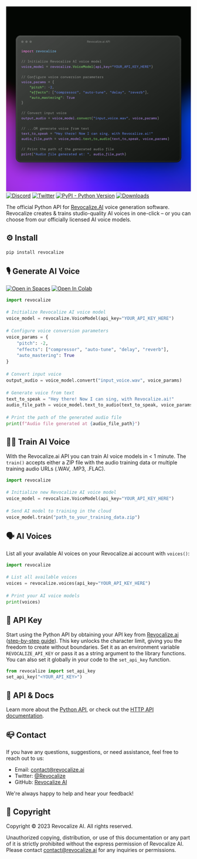 <img src="revocalize-api.png"></img>
[![Discord](https://badgen.net/badge/black/revocalize/icon?icon=discord&label)](https://discord.gg/revocalize)
[![Twitter](https://badgen.net/badge/black/revocalize/icon?icon=twitter&label)](https://twitter.com/revocalize)
[![PyPI - Python Version](https://img.shields.io/pypi/v/elevenlabs?style=flat&colorA=black&colorB=black)](https://pypi.org/project/elevenlabs/)
[![Downloads](https://static.pepy.tech/personalized-badge/revocalize?period=total&units=international_system&left_color=black&right_color=black&left_text=Downloads)](https://pepy.tech/project/revocalize)

The official Python API for [Revocalize.AI](https://www.revocalize.ai/) voice generation software. Revocalize creates & trains studio-quality AI voices in one-click – or you can choose from our officially licensed AI voice models.


## ⚙️ Install

```bash
pip install revocalize
```

## 🎙️ Generate AI Voice
[![Open in Spaces](https://img.shields.io/badge/🤗-Open%20in%20Spaces-blue.svg)](https://huggingface.co/spaces/revocalize/demo)
[![Open In Colab](https://colab.research.google.com/assets/colab-badge.svg)](https://colab.research.google.com/gist/revocalize/revocalize/revocalize-python.ipynb)


```py
import revocalize

# Initialize Revocalize AI voice model
voice_model = revocalize.VoiceModel(api_key="YOUR_API_KEY_HERE")

# Configure voice conversion parameters
voice_params = {
    "pitch": -2,
    "effects": ["compressor", "auto-tune", "delay", "reverb"],
    "auto_mastering": True
}

# Convert input voice
output_audio = voice_model.convert("input_voice.wav", voice_params)

# Generate voice from text
text_to_speak = "Hey there! Now I can sing, with Revocalize.ai!"
audio_file_path = voice_model.text_to_audio(text_to_speak, voice_params)

# Print the path of the generated audio file
print(f"Audio file generated at {audio_file_path}")
```

## 🏋️‍♀️ Train AI Voice

With the Revocalize.ai API you can train AI voice models in < 1 minute. The `train()` accepts either a ZIP file with the audio training data or multiple training audio URLs (.WAV, .MP3, .FLAC).
```py
import revocalize

# Initialize new Revocalize AI voice model
voice_model = revocalize.VoiceModel(api_key="YOUR_API_KEY_HERE")

# Send AI model to training in the cloud
voice_model.train("path_to_your_training_data.zip")
```

## 🗣️ AI Voices

List all your available AI voices on your Revocalize.ai account with `voices()`:
```py
import revocalize

# List all available voices
voices = revocalize.voices(api_key="YOUR_API_KEY_HERE")

# Print your AI voice models
print(voices)
```

## 🔑 API Key

Start using the Python  API by obtaining your API key from [Revocalize.ai](https://www.revocalize.ai/) ([step-by-step guide](https://docs.revocalize.ai/authentication)). This key unlocks the character limit, giving you the freedom to create without boundaries. Set it as an environment variable `REVOCALIZE_API_KEY` or pass it as a string argument to the library functions. You can also set it globally in your code to the `set_api_key` function.

```py
from revocalize import set_api_key
set_api_key("<YOUR_API_KEY>")
```

## 📖 API & Docs

Learn more about the [Python API](https://docs.revocalize.ai/api-reference), or check out the [HTTP API documentation](https://docs.revocalize.ai/introduction).

## 📪 Contact

If you have any questions, suggestions, or need assistance, feel free to reach out to us:

- Email: [contact@revocalize.ai](mailto:contact@revocalize.ai)
- Twitter: [@Revocalize](https://twitter.com/Revocalize)
- GitHub: [Revocalize AI](https://github.com/Revocalize)

We're always happy to help and hear your feedback!


## 📄 Copyright

Copyright © 2023 Revocalize AI. All rights reserved.

Unauthorized copying, distribution, or use of this documentation or any part of it is strictly prohibited without the express permission of Revocalize AI. Please contact [contact@revocalize.ai](mailto:contact@revocalize.ai) for any inquiries or permissions.

